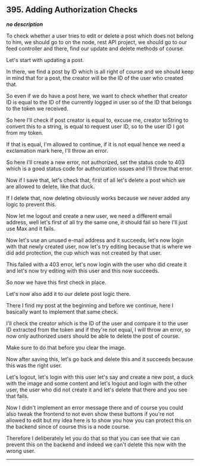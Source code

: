 ## 395. Adding Authorization Checks

<strong><em>no description</em></strong>

To check whether a user tries to edit or delete a post which does not belong to
him, we should go to on the node, rest API project, we should go to our feed
controller and there, find our update and delete methods of course. 

Let's start with updating a post. 

In there, we find a post by ID which is all right of course and we should keep
in mind that for a post, the creator will be the ID of the user who created
that. 

So even if we do have a post here, we want to check whether that creator ID is
equal to the ID of the currently logged in user so of the ID that belongs to the
token we received. 

So here I'll check if post creator is equal to, excuse me, creator toString to
convert this to a string, is equal to request user ID, so to the user ID I got
from my token. 

If that is equal, I'm allowed to continue, if it is not equal hence we need a
exclamation mark here, I'll throw an error. 

So here I'll create a new error, not authorized, set the status code to 403
which is a good status code for authorization issues and I'll throw that error. 

Now if I save that, let's check that, first of all let's delete a post which we
are allowed to delete, like that duck. 

If I delete that, now deleting obviously works because we never added any logic
to prevent this. 

Now let me logout and create a new user, we need a different email address, well
let's first of all try the same one, it should fail so here I'll just use Max
and it fails. 

Now let's use an unused e-mail address and it succeeds, let's now login with
that newly created user, now let's try editing because that is where we did add
protection, the cup which was not created by that user. 

This failed with a 403 error, let's now login with the user who did create it
and let's now try editing with this user and this now succeeds. 

So now we have this first check in place. 

Let's now also add it to our delete post logic there. 

There I find my post at the beginning and before we continue, here I basically
want to implement that same check. 

I'll check the creator which is the ID of the user and compare it to the user ID
extracted from the token and if they're not equal, I will throw an error, so now
only authorized users should be able to delete the post of course. 

Make sure to do that before you clear the image. 

Now after saving this, let's go back and delete this and it succeeds because
this was the right user. 

Let's logout, let's login with this user let's say and create a new post, a duck
with the image and some content and let's logout and login with the other user,
the user who did not create it and let's delete that there and you see that
fails. 

Now I didn't implement an error message there and of course you could also tweak
the frontend to not even show these buttons if you're not allowed to edit but my
idea here is to show you how you can protect this on the backend since of course
this is a node course. 

Therefore I deliberately let you do that so that you can see that we can prevent
this on the backend and indeed we can't delete this now with the wrong user. 

---